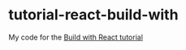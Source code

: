 # tutorial-react-build-with
My code for the [Build with React tutorial](http://buildwithreact.com/tutorial)
